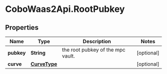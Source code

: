 # CoboWaas2Api.RootPubkey

## Properties

Name | Type | Description | Notes
------------ | ------------- | ------------- | -------------
**pubkey** | **String** | the root pubkey of the mpc vault. | [optional] 
**curve** | [**CurveType**](CurveType.md) |  | [optional] 


